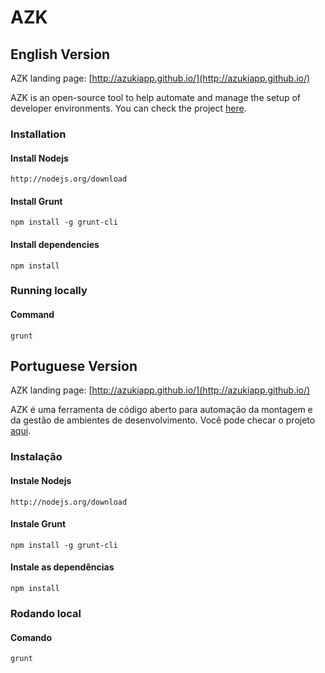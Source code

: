 # AZK

## English Version

AZK landing page: [http://azukiapp.github.io/](http://azukiapp.github.io/)

AZK is an open-source tool to help automate and manage the setup of developer environments. You can check the project [here](https://github.com/azukiapp/azk).

### Installation

#### Install Nodejs
	http://nodejs.org/download
#### Install Grunt
	npm install -g grunt-cli
#### Install dependencies
	npm install

### Running locally
#### Command
	grunt

## Portuguese Version

AZK landing page: [http://azukiapp.github.io/](http://azukiapp.github.io/)

AZK é uma ferramenta de código aberto para automação da montagem e da gestão de ambientes de desenvolvimento. Você pode checar o projeto [aqui](https://github.com/azukiapp/azk).

### Instalação

#### Instale Nodejs
	http://nodejs.org/download
#### Instale Grunt
	npm install -g grunt-cli
#### Instale as dependências
	npm install

### Rodando local
#### Comando
	grunt
